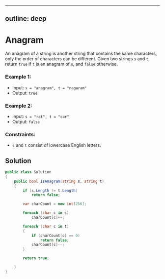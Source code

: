
---
outline: deep
---

# Anagram

An anagram of a string is another string that contains the same characters, only the order of characters can be different.
Given two strings `s` and `t`, return `true` if `t` is an anagram of `s`, and `false` otherwise.

### Example 1:

- Input: `s = "anagram", t = "nagaram"`
- Output: `true`

### Example 2:

- Input: `s = "rat", t = "car"`
- Output: `false`



### Constraints:

- `s` and `t` consist of lowercase English letters.

## Solution

```C#
public class Solution
{
    public bool IsAnagram(string s, string t)
    {
        if (s.Length != t.Length)
            return false;

        var charCount = new int[256];

        foreach (char c in s)
            charCount[c]++;

        foreach (char c in t)
        {
            if (charCount[c] == 0)
                return false;
            charCount[c]--;
        }

        return true;

    }
}
```


